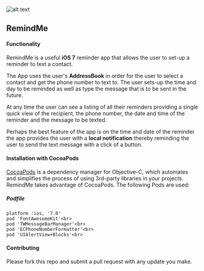 ![alt text](https://raw.github.com/duliodenis/RemindMe/master/images/appIcon120.png "RemindMe Logo")
## RemindMe

#### Functionality

RemindMe is a useful **iOS 7** reminder app that allows the user to set-up a reminder to text a contact.

The App uses the user's **AddressBook** in order for the user to select a contact and get the phone number to text to.  The user sets-up the time and day to be reminded as well as type the message that is to be sent in the future.  

At any time the user can see a listing of all their reminders providing a single quick view of the recipient, the phone number, the date and time of the reminder and the message to be texted.

Perhaps the best feature of the app is on the time and date of the reminder the app provides the user with a **local notification** thereby reminding the user to send the text message with a click of a button.

#### Installation with CocoaPods

[CocoaPods](http://cocoapods.org/ "CocoPods Home Page") is a dependency manager for Objective-C, which automates and simplifies the process of using 3rd-party libraries in your projects. RemindMe takes advantage of CocoaPods.  The following Pods are used:

##### Podfile
```
platform :ios, '7.0'
pod 'FontAwesomeKit'<br>
pod 'TWMessageBarManager'<br>
pod 'ECPhoneNumberFormatter'<br>
pod 'UIAlertView+Blocks'<br>
```

#### Contributing

Please fork this repo and submit a pull request with any update you make.